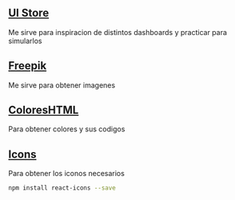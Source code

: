 ## [UI Store](https://uistore.org/)
Me sirve para inspiracion de distintos dashboards y practicar para simularlos

## [Freepik](https://www.freepik.es/)
Me sirve para obtener imagenes

## [ColoresHTML](https://htmlcolorcodes.com/es/)
Para obtener colores y sus codigos

## [Icons](https://react-icons.github.io/react-icons)
Para obtener los iconos necesarios
```bash
npm install react-icons --save
```



